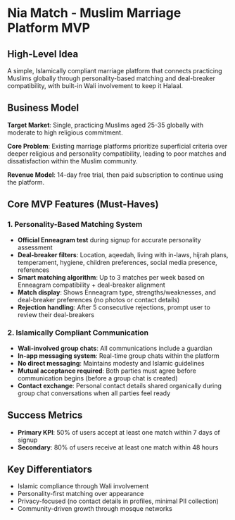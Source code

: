 # Nia Match - Muslim Marriage Platform MVP

## High-Level Idea
A simple, Islamically compliant marriage platform that connects practicing Muslims globally through personality-based matching and deal-breaker compatibility, with built-in Wali involvement to keep it Halaal.

## Business Model
**Target Market**: Single, practicing Muslims aged 25-35 globally with moderate to high religious commitment.

**Core Problem**: Existing marriage platforms prioritize superficial criteria over deeper religious and personality compatibility, leading to poor matches and dissatisfaction within the Muslim community.

**Revenue Model**: 14-day free trial, then paid subscription to continue using the platform.

## Core MVP Features (Must-Haves)

### 1. Personality-Based Matching System
- **Official Enneagram test** during signup for accurate personality assessment
- **Deal-breaker filters**: Location, aqeedah, living with in-laws, hijrah plans, temperament, hygiene, children preferences, social media presence, references
- **Smart matching algorithm**: Up to 3 matches per week based on Enneagram compatibility + deal-breaker alignment
- **Match display**: Shows Enneagram type, strengths/weaknesses, and deal-breaker preferences (no photos or contact details)
- **Rejection handling**: After 5 consecutive rejections, prompt user to review their deal-breakers

### 2. Islamically Compliant Communication
- **Wali-involved group chats**: All communications include a guardian
- **In-app messaging system**: Real-time group chats within the platform
- **No direct messaging**: Maintains modesty and Islamic guidelines
- **Mutual acceptance required**: Both parties must agree before communication begins (before a group chat is created)
- **Contact exchange**: Personal contact details shared organically during group chat conversations when all parties feel ready

## Success Metrics
- **Primary KPI**: 50% of users accept at least one match within 7 days of signup
- **Secondary**: 80% of users receive at least one match within 48 hours

## Key Differentiators
- Islamic compliance through Wali involvement
- Personality-first matching over appearance
- Privacy-focused (no contact details in profiles, minimal PII collection)
- Community-driven growth through mosque networks 
